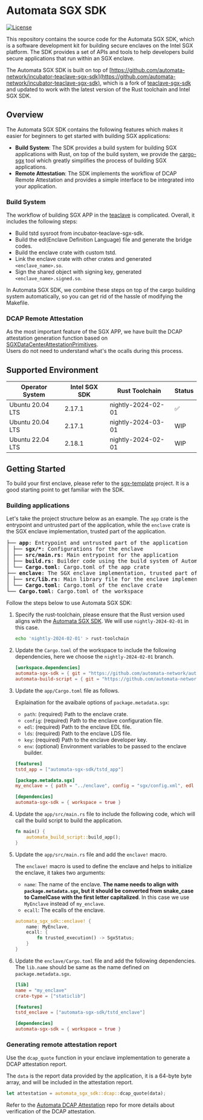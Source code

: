 # Automata SGX SDK
[![License](https://img.shields.io/badge/License-Apache%202.0-blue.svg)](LICENSE)

This repository contains the source code for the Automata SGX SDK, which is a software development kit for building secure enclaves on the Intel SGX platform. The SDK provides a set of APIs and tools to help developers build secure applications that run within an SGX enclave.

The Automata SGX SDK is built on top of [https://github.com/automata-network/incubator-teaclave-sgx-sdk](https://github.com/automata-network/incubator-teaclave-sgx-sdk), which is a fork of [teaclave-sgx-sdk](https://github.com/apache/incubator-teaclave-sgx-sdk) and updated to work with the latest version of the Rust toolchain and Intel SGX SDK.

## Overview

The Automata SGX SDK contains the following features which makes it easier for beginners to get started with building SGX applications:

- **Build System**: The SDK provides a build system for building SGX applications with Rust, on top of the build system, we provide the [cargo-sgx](https://crates.io/crates/cargo-sgx) tool which greatly simplifies the process of building SGX applications.
- **Remote Attestation**: The SDK implements the workflow of DCAP Remote Attestation and provides a simple interface to be integrated into your application.

### Build System

The workflow of building SGX APP in the [teaclave](https://github.com/apache/incubator-teaclave-sgx-sdk/blob/v2.0.0-preview-11-17/samplecode/template/Makefile) is complicated. Overall, it includes the following steps:
* Build tstd sysroot from incubator-teaclave-sgx-sdk.
* Build the edl(Enclave Definition Language) file and generate the bridge codes.
* Build the enclave crate with custom tstd.
* Link the enclave crate with other crates and generated `<enclave_name>.so`.
* Sign the shared object with signing key, generated `<enclave_name>.signed.so`.

In Automata SGX SDK, we combine these steps on top of the cargo building system automatically, so you can get rid of the hassle of modifying the Makefile.

### DCAP Remote Attestation

As the most important feature of the SGX APP, we have built the DCAP attestation generation function based on [SGXDataCenterAttestationPrimitives](https://github.com/automata-network/SGXDataCenterAttestationPrimitives).   
Users do not need to understand what's the ocalls during this process.

## Supported Environment

| Operator System  | Intel SGX SDK | Rust Toolchain     | Status |
|----------------- | ------------- | ------------------ | ------ |
| Ubuntu 20.04 LTS | 2.17.1        | nightly-2024-02-01 | ✅     |
| Ubuntu 20.04 LTS | 2.17.1        | nightly-2024-03-01 | WIP    |
| Ubuntu 22.04 LTS | 2.18.1        | nightly-2024-02-01 | WIP    |

## Getting Started

To build your first enclave, please refer to the [sgx-template](https://github.com/automata-network/sgx-template/tree/main) project. It is a good starting point to get familiar with the SDK.

### Building applications
Let's take the project structure below as an example. The `app` crate is the entrypoint and untrusted part of the application, while the `enclave` crate is the SGX enclave implementation, trusted part of the application.
<pre>
├── <b>app</b>: Entrypoint and untrusted part of the application
│ ├── <b>sgx/*</b>: Configurations for the enclave
│ ├── <b>src/main.rs</b>: Main entrypoint for the application
│ ├── <b>build.rs</b>: Builder code using the build system of Automata SGX SDK
│ └── <b>Cargo.toml</b>: Cargo.toml of the app crate
├── <b>enclave</b>: The SGX enclave implementation, trusted part of the application
│ ├── <b>src/lib.rs</b>: Main library file for the enclave implementation
│ └── <b>Cargo.toml</b>: Cargo.toml of the enclave crate
└── <b>Cargo.toml</b>: Cargo.toml of the workspace
</pre>

Follow the steps below to use Automata SGX SDK:

1. Specify the rust-toolchain, please ensure that the Rust version used aligns with the [Automata SGX SDK](Cargo.toml#L10). We will use `nightly-2024-02-01` in this case.

    ```bash
    echo 'nightly-2024-02-01' > rust-toolchain
    ```

2. Update the `Cargo.toml` of the workspace to include the following dependencies, here we choose the `nightly-2024-02-01` branch.
    ```toml
    [workspace.dependencies]
    automata-sgx-sdk = { git = "https://github.com/automata-network/automata-sgx-sdk", branch = "nightly-2024-02-01" }
    automata-build-script = { git = "https://github.com/automata-network/automata-sgx-sdk", branch = "nightly-2024-02-01" }
    ```

3. Update the `app/Cargo.toml` file as follows. 
    
    Explaination for the avaibale options of `package.metadata.sgx`:
    - `path`: (required) Path to the enclave crate.
    - `config`: (required) Path to the enclave configuration file.
    - `edl`: (required) Path to the enclave EDL file.
    - `lds`: (required) Path to the enclave LDS file.
    - `key`: (required) Path to the enclave developer key.
    - `env`: (optional) Environment variables to be passed to the enclave builder.

    ```toml
    [features]
    tstd_app = ["automata-sgx-sdk/tstd_app"]

    [package.metadata.sgx]
    my_enclave = { path = "../enclave", config = "sgx/config.xml", edl = "sgx/enclave.edl", lds = "sgx/enclave.lds", key = "sgx/private.pem", env = ["MY_ENV_VAR=1"] }

    [dependencies]
    automata-sgx-sdk = { workspace = true }
    ```

4. Update the `app/src/main.rs` file to include the following code, which will call the build script to build the application.
    ```rust
    fn main() {
        automata_build_script::build_app();
    }
    ```

5. Update the `app/src/main.rs` file and add the `enclave!` macro.

    The `enclave!` macro is used to define the enclave and helps to initialize the enclave, it takes two arguments:
    - `name`: The name of the enclave. **The name needs to align with `package.metadata.sgx`, but it should be converted from snake_case to CamelCase with the first letter capitalized**. In this case we use `MyEnclave` instead of `my_enclave`.
    - `ecall`: The ecalls of the enclave.

    ```rust
    automata_sgx_sdk::enclave! {
        name: MyEnclave,
        ecall: {
            fn trusted_execution() -> SgxStatus;
        }
    }
    ```

6. Update the `enclave/Cargo.toml` file and add the following dependencies. The `lib.name` should be same as the name defined on `package.metadata.sgx`.

    ```toml
    [lib]
    name = "my_enclave"
    crate-type = ["staticlib"]

    [features]
    tstd_enclave = ["automata-sgx-sdk/tstd_enclave"]

    [dependencies]
    automata-sgx-sdk = { workspace = true }
    ```


### Generating remote attestation report
Use the `dcap_quote` function in your enclave implementation to generate a DCAP attestation report.

The `data` is the report data provided by the application, it is a 64-byte byte array, and will be included in the attestation report.
```rust
let attestation = automata_sgx_sdk::dcap::dcap_quote(data);
```

Refer to the [Automata DCAP Attestation](https://github.com/automata-network/automata-dcap-attestation) repo for more details about verification of the DCAP attestation.
